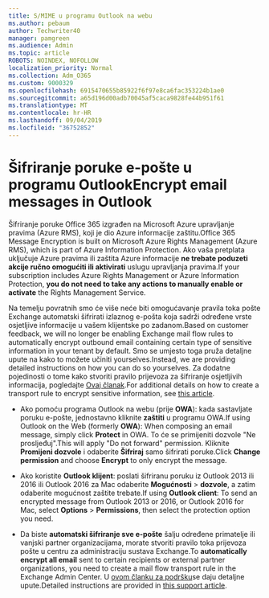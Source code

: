 ```yaml
---
title: S/MIME u programu Outlook na webu
ms.author: pebaum
author: Techwriter40
manager: pamgreen
ms.audience: Admin
ms.topic: article
ROBOTS: NOINDEX, NOFOLLOW
localization_priority: Normal
ms.collection: Adm_O365
ms.custom: 9000329
ms.openlocfilehash: 6915470655b85922f6f97e8ca6fac353224b1ae0
ms.sourcegitcommit: a65d196d00adb70045af5caca9828fe44b951f61
ms.translationtype: MT
ms.contentlocale: hr-HR
ms.lasthandoff: 09/04/2019
ms.locfileid: "36752852"
---
```

# <a name="encrypt-email-messages-in-outlook"></a><span data-ttu-id="fa5ab-102">Šifriranje poruke e-pošte u programu Outlook</span><span class="sxs-lookup"><span data-stu-id="fa5ab-102">Encrypt email messages in Outlook</span></span>

<span data-ttu-id="fa5ab-103">Šifriranje poruke Office 365 izgrađen na Microsoft Azure upravljanje pravima (Azure RMS), koji je dio Azure informacije zaštitu.</span><span class="sxs-lookup"><span data-stu-id="fa5ab-103">Office 365 Message Encryption is built on Microsoft Azure Rights Management (Azure RMS), which is part of Azure Information Protection.</span></span> <span data-ttu-id="fa5ab-104">Ako vaša pretplata uključuje Azure pravima ili zaštita Azure informacije **ne trebate poduzeti akcije ručno omogućiti ili aktivirati** uslugu upravljanja pravima.</span><span class="sxs-lookup"><span data-stu-id="fa5ab-104">If your subscription includes Azure Rights Management or Azure Information Protection, **you do not need to take any actions to manually enable or activate** the Rights Management Service.</span></span>

<span data-ttu-id="fa5ab-105">Na temelju povratnih smo će više neće biti omogućavanje pravila toka pošte Exchange automatski šifrirati izlaznog e-pošta koja sadrži određene vrste osjetljive informacije u vašem klijentske po zadanom.</span><span class="sxs-lookup"><span data-stu-id="fa5ab-105">Based on customer feedback, we will no longer be enabling Exchange mail flow rules to automatically encrypt outbound email containing certain type of sensitive information in your tenant by default.</span></span> <span data-ttu-id="fa5ab-106">Smo se umjesto toga pruža detaljne upute na kako to možete učiniti yourselves.</span><span class="sxs-lookup"><span data-stu-id="fa5ab-106">Instead, we are providing detailed instructions on how you can do so yourselves.</span></span> <span data-ttu-id="fa5ab-107">Za dodatne pojedinosti o tome kako stvoriti pravilo prijevoza za šifriranje osjetljivih informacija, pogledajte [Ovaj članak](https://aka.ms/OmeEtr).</span><span class="sxs-lookup"><span data-stu-id="fa5ab-107">For additional details on how to create a transport rule to encrypt sensitive information, see [this article](https://aka.ms/OmeEtr).</span></span>

- <span data-ttu-id="fa5ab-108">Ako pomoću programa Outlook na webu (prije **OWA**): kada sastavljate poruku e-pošte, jednostavno kliknite **zaštiti** u programu OWA.</span><span class="sxs-lookup"><span data-stu-id="fa5ab-108">If using Outlook on the Web (formerly **OWA**): When composing an email message, simply click **Protect** in OWA.</span></span> <span data-ttu-id="fa5ab-109">To će se primijeniti dozvole "Ne prosljeđuj".</span><span class="sxs-lookup"><span data-stu-id="fa5ab-109">This will apply "Do not forward" permission.</span></span> <span data-ttu-id="fa5ab-110">Kliknite **Promijeni dozvole** i odaberite **Šifriraj** samo šifrirati poruke.</span><span class="sxs-lookup"><span data-stu-id="fa5ab-110">Click **Change permission** and choose **Encrypt** to only encrypt the message.</span></span>

- <span data-ttu-id="fa5ab-111">Ako koristite **Outlook klijent**: poslati šifriranu poruku iz Outlook 2013 ili 2016 ili Outlook 2016 za Mac odaberite **Mogućnosti** > **dozvole**, a zatim odaberite mogućnost zaštite trebate.</span><span class="sxs-lookup"><span data-stu-id="fa5ab-111">If using **Outlook client**: To send an encrypted message from Outlook 2013 or 2016, or Outlook 2016 for Mac, select **Options** > **Permissions**, then select the protection option you need.</span></span>

- <span data-ttu-id="fa5ab-112">Da biste **automatski šifriranje sve e-pošte** šalju određene primatelje ili vanjski partner organizacijama, morate stvoriti pravilo toka prijevoza pošte u centru za administraciju sustava Exchange.</span><span class="sxs-lookup"><span data-stu-id="fa5ab-112">To **automatically encrypt all email** sent to certain recipients or external partner organizations, you need to create a mail flow transport rule in the Exchange Admin Center.</span></span> <span data-ttu-id="fa5ab-113">U [ovom članku za podršku](https://docs.microsoft.com/office365/securitycompliance/define-mail-flow-rules-to-encrypt-email#create-a-mail-flow-rule-to-encrypt-email-messages-with-the-new-ome-capabilities)se daju detaljne upute.</span><span class="sxs-lookup"><span data-stu-id="fa5ab-113">Detailed instructions are provided in [this support article](https://docs.microsoft.com/office365/securitycompliance/define-mail-flow-rules-to-encrypt-email#create-a-mail-flow-rule-to-encrypt-email-messages-with-the-new-ome-capabilities).</span></span>

